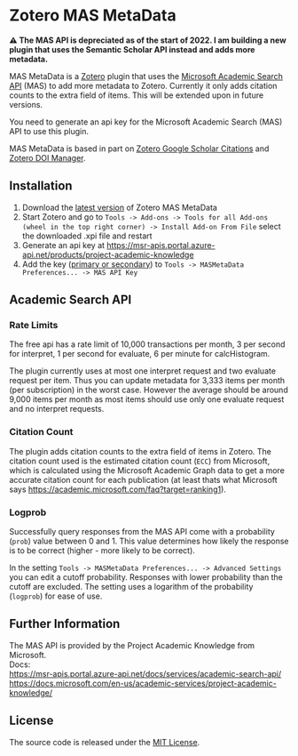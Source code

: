 # Zotero MAS MetaData

**⚠️ The MAS API is depreciated as of the start of 2022. I am building a new plugin that uses the Semantic Scholar API instead and adds more metadata.**


MAS MetaData is a [Zotero](https://github.com/zotero/zotero.git) plugin that uses the [Microsoft Academic Search API](https://msr-apis.portal.azure-api.net/docs/services/academic-search-api/) (MAS) to add more metadata to Zotero. Currently it only adds citation counts to the extra field of items. This will be extended upon in future versions.

You need to generate an api key for the Microsoft Academic Search (MAS) API to use this plugin.

MAS MetaData is based in part on [Zotero Google Scholar Citations](https://github.com/MaxKuehn/zotero-scholar-citations.git) and [Zotero DOI Manager](https://github.com/bwiernik/zotero-shortdoi).

## Installation

1. Download the [latest version](https://github.com/TobiHol/zotero-mas-metadata/releases/latest) of Zotero MAS MetaData
2. Start Zotero and go to `Tools -> Add-ons -> Tools for all Add-ons (wheel in the top right corner) -> Install Add-on From File` select the downloaded .xpi file and restart
3. Generate an api key at https://msr-apis.portal.azure-api.net/products/project-academic-knowledge
4. Add the key ([primary or secondary](https://docs.microsoft.com/en-us/archive/blogs/mast/why-does-an-azure-storage-account-have-two-access-keys)) to `Tools -> MASMetaData Preferences... -> MAS API Key`

## Academic Search API

### Rate Limits

The free api has a rate limit of 10,000 transactions per month, 3 per second for interpret, 1 per second for evaluate, 6 per minute for calcHistogram.

The plugin currently uses at most one interpret request and two evaluate request per item. Thus you can update metadata for 3,333 items per month (per subscription) in the worst case. However the average should be around 9,000 items per month as most items should use only one evaluate request and no interpret requests.

### Citation Count

The plugin adds citation counts to the extra field of items in Zotero. The citation count used is the estimated citation count (`ECC`) from Microsoft, which is calculated using the Microsoft Academic Graph data to get a more accurate citation count for each publication (at least thats what Microsoft says https://academic.microsoft.com/faq?target=ranking1).

### Logprob

Successfully query responses from the MAS API come with a probability (`prob`) value between 0 and 1. This value determines how likely the response is to be correct (higher - more likely to be correct).

In the setting `Tools -> MASMetaData Preferences... -> Advanced Settings` you can edit a cutoff probability. Responses with lower probability than the cutoff are excluded. The setting uses a logarithm of the probability (`logprob`) for ease of use.

## Further Information

The MAS API is provided by the Project Academic Knowledge from Microsoft. \
Docs: \
https://msr-apis.portal.azure-api.net/docs/services/academic-search-api/ \
https://docs.microsoft.com/en-us/academic-services/project-academic-knowledge/

## License

The source code is released under the [MIT License](https://github.com/TobiHol/zotero-mas-metadata/blob/master/LICENSE).